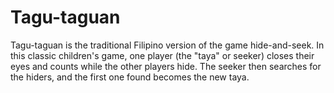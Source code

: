 # Tagu-taguan
Tagu-taguan is the traditional Filipino version of the game hide-and-seek. In this classic children's game, one player (the "taya" or seeker) closes their eyes and counts while the other players hide. The seeker then searches for the hiders, and the first one found becomes the new taya. 
